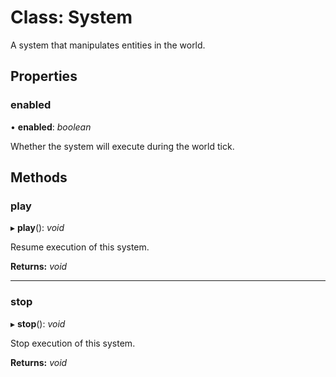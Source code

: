 
# Class: System

A system that manipulates entities in the world.

## Properties

###  enabled

• **enabled**: *boolean*

Whether the system will execute during the world tick.

## Methods

###  play

▸ **play**(): *void*

Resume execution of this system.

**Returns:** *void*

___

###  stop

▸ **stop**(): *void*

Stop execution of this system.

**Returns:** *void*
